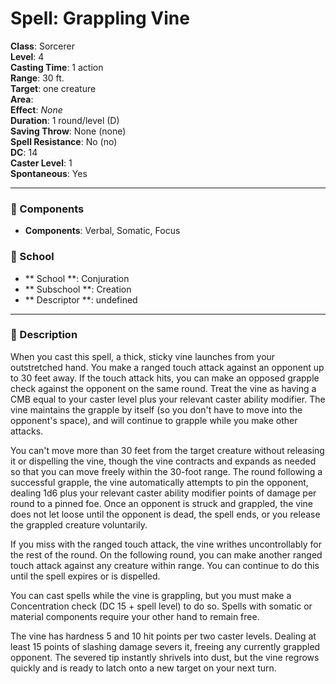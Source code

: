 
# Spell: Grappling Vine
**Class**: Sorcerer  
**Level**: 4  
**Casting Time**: 1 action  
**Range**: 30 ft.  
**Target**: one creature  
**Area**:   
**Effect**: _None_  
**Duration**: 1 round/level (D)  
**Saving Throw**: None (none)  
**Spell Resistance**: No (no)  
**DC**: 14  
**Caster Level**: 1  
**Spontaneous**: Yes

---

### 🔮 Components
- **Components**: Verbal, Somatic, Focus

### 🏫 School
- ** School **: Conjuration
- ** Subschool **: Creation
- ** Descriptor **: undefined
---

### 📜 Description
When you cast this spell, a thick, sticky vine launches from your outstretched hand. You make a ranged touch attack against an opponent up to 30 feet away. If the touch attack hits, you can make an opposed grapple check against the opponent on the same round. Treat the vine as having a CMB equal to your caster level plus your relevant caster ability modifier. The vine maintains the grapple by itself (so you don't have to move into the opponent's space), and will continue to grapple while you make other attacks. 

You can't move more than 30 feet from the target creature without releasing it or dispelling the vine, though the vine contracts and expands as needed so that you can move freely within the 30-foot range. The round following a successful grapple, the vine automatically attempts to pin the opponent, dealing 1d6 plus your relevant caster ability modifier points of damage per round to a pinned foe. Once an opponent is struck and grappled, the vine does not let loose until the opponent is dead, the spell ends, or you release the grappled creature voluntarily.

If you miss with the ranged touch attack, the vine writhes uncontrollably for the rest of the round. On the following round, you can make another ranged touch attack against any creature within range. You can continue to do this until the spell expires or is dispelled. 

You can cast spells while the vine is grappling, but you must make a Concentration check (DC 15 + spell level) to do so. Spells with somatic or material components require your other hand to remain free. 

The vine has hardness 5 and 10 hit points per two caster levels. Dealing at least 15 points of slashing damage severs it, freeing any currently grappled opponent. The severed tip instantly shrivels into dust, but the vine regrows quickly and is ready to latch onto a new target on your next turn.
